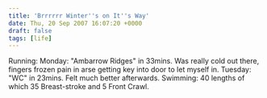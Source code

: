 ```yaml
---
title: 'Brrrrrr Winter''s on It''s Way'
date: Thu, 20 Sep 2007 16:07:20 +0000
draft: false
tags: [life]
---
```


Running: Monday: "Ambarrow Ridges" in 33mins. Was really cold out there, fingers frozen pain in arse getting key into door to let myself in. Tuesday: "WC" in 23mins. Felt much better afterwards. Swimming: 40 lengths of which 35 Breast-stroke and 5 Front Crawl.